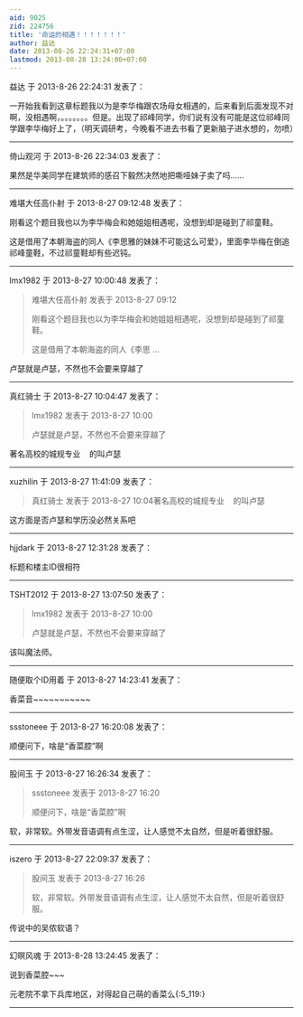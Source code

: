 ```yaml
---
aid: 9025
zid: 224756
title: '命运的相遇！！！！！！！'
author: 益达
date: 2013-08-26 22:24:31+07:00
lastmod: 2013-08-28 13:24:00+07:00
---
```


益达 于 2013-8-26 22:24:31 发表了：

一开始我看到这章标题我以为是李华梅跟农场母女相遇的，后来看到后面发现不对啊，没相遇啊，。。。。。。。但是。出现了祁峰同学，你们说有没有可能是这位祁峰同学跟李华梅好上了，（明天调研考，今晚看不进去书看了更新脑子进水想的，勿喷）

---------

倚山观河 于 2013-8-26 22:34:03 发表了：

果然是华美同学在建筑师的感召下毅然决然地把嘶哑妹子卖了吗……

---------

难堪大任高仆射 于 2013-8-27 09:12:48 发表了：

刚看这个题目我也以为李华梅会和她姐姐相遇呢，没想到却是碰到了祁童鞋。

这是借用了本朝海盗的同人《李思雅的妹妹不可能这么可爱》，里面李华梅在倒追祁峰童鞋，不过祁童鞋却有些迟钝。

---------

lmx1982 于 2013-8-27 10:00:48 发表了：

> 难堪大任高仆射 发表于 2013-8-27 09:12
> 
> 刚看这个题目我也以为李华梅会和她姐姐相遇呢，没想到却是碰到了祁童鞋。
> 
> 这是借用了本朝海盗的同人《李思 ...



卢瑟就是卢瑟，不然也不会要来穿越了

---------

真红骑士 于 2013-8-27 10:04:47 发表了：

> lmx1982 发表于 2013-8-27 10:00
> 
> 卢瑟就是卢瑟，不然也不会要来穿越了



著名高校的城规专业    的叫卢瑟

---------

xuzhilin 于 2013-8-27 11:41:09 发表了：

> 真红骑士 发表于 2013-8-27 10:04著名高校的城规专业    的叫卢瑟



这方面是否卢瑟和学历没必然关系吧

---------

hjjdark 于 2013-8-27 12:31:28 发表了：

标题和楼主ID很相符

---------

TSHT2012 于 2013-8-27 13:07:50 发表了：

> lmx1982 发表于 2013-8-27 10:00
> 
> 卢瑟就是卢瑟，不然也不会要来穿越了



该叫魔法师。

---------

随便取个ID用着 于 2013-8-27 14:23:41 发表了：

香菜音~~~~~~~~~~~

---------

ssstoneee 于 2013-8-27 16:20:08 发表了：

顺便问下，啥是“香菜腔”啊

---------

股间玉 于 2013-8-27 16:26:34 发表了：

> ssstoneee 发表于 2013-8-27 16:20
> 
> 顺便问下，啥是“香菜腔”啊



软，非常软。外带发音语调有点生涩，让人感觉不太自然，但是听着很舒服。

---------

iszero 于 2013-8-27 22:09:37 发表了：

> 股间玉 发表于 2013-8-27 16:26
> 
> 软，非常软。外带发音语调有点生涩，让人感觉不太自然，但是听着很舒服。



传说中的吴侬软语？

---------

幻暝风魂 于 2013-8-28 13:24:45 发表了：

说到香菜腔~~~

元老院不拿下兵库地区，对得起自己萌的香菜么{:5\_119:}

---------

